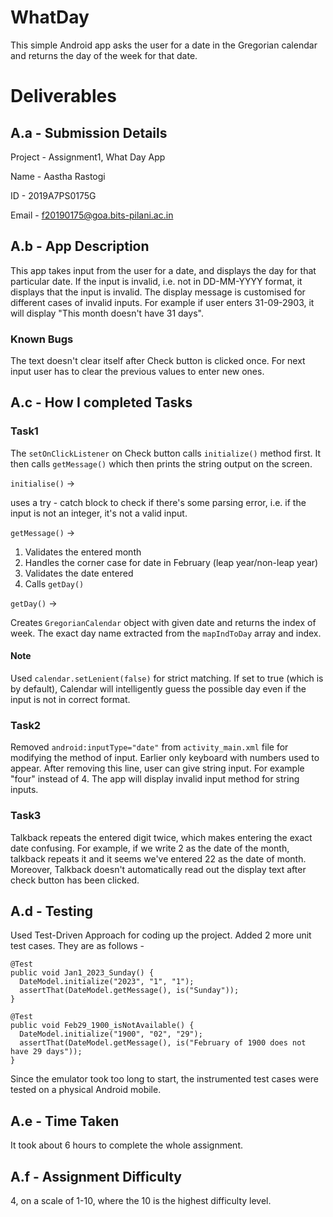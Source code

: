 # WhatDay

This simple Android app asks the user for a date in the Gregorian calendar and returns the day of the week for that date.

# Deliverables

## A.a - Submission Details

Project - Assignment1, What Day App

Name - Aastha Rastogi

ID - 2019A7PS0175G

Email - f20190175@goa.bits-pilani.ac.in

## A.b - App Description

This app takes input from the user for a date, and displays the day for that particular date. If the input is invalid, i.e. not in DD-MM-YYYY format, it displays that the input is invalid. The display message is customised for different cases of invalid inputs. For example if user enters 31-09-2903, it will display "This month doesn't have 31 days".

### Known Bugs

The text doesn't clear itself after Check button is clicked once. For next input user has to clear the previous values to enter new ones. 

## A.c - How I completed Tasks

### Task1
The `setOnClickListener` on Check button calls `initialize()` method first. It then calls `getMessage()` which then prints the string output on the screen. 

`initialise()` -> 

uses a try - catch block to check if there's some parsing error, i.e. if the input is not an integer, it's not a valid input. 

`getMessage()` -> 

1. Validates the entered month
2. Handles the corner case for date in February (leap year/non-leap year)
3. Validates the date entered
4. Calls `getDay()`

`getDay()` -> 

Creates `GregorianCalendar` object with given date and returns the index of week. The exact day name extracted from the `mapIndToDay` array and index. 

#### Note

Used `calendar.setLenient(false)` for strict matching. If set to true (which is by default), Calendar will intelligently guess the possible day even if the input is not in correct format.

###  Task2
Removed `android:inputType="date"` from `activity_main.xml` file for modifying the method of input. Earlier only keyboard with numbers used to appear. After removing this line, user can give string input. For example "four" instead of 4. The app will display invalid input method for string inputs.

###  Task3

Talkback repeats the entered digit twice, which makes entering the exact date confusing. For example, if we write 2 as the date of the month, talkback repeats it and it seems we've entered 22 as the date of month. Moreover, Talkback doesn't automatically read out the display text after check button has been clicked. 

## A.d - Testing

Used Test-Driven Approach for coding up the project. Added 2 more unit test cases. They are as follows - 
```
@Test
public void Jan1_2023_Sunday() {
  DateModel.initialize("2023", "1", "1");
  assertThat(DateModel.getMessage(), is("Sunday"));
}

@Test
public void Feb29_1900_isNotAvailable() {
  DateModel.initialize("1900", "02", "29");
  assertThat(DateModel.getMessage(), is("February of 1900 does not have 29 days"));
}
```
Since the emulator took too long to start, the instrumented test cases were tested on a physical Android mobile. 

## A.e - Time Taken
It took about 6 hours to complete the whole assignment. 
## A.f - Assignment Difficulty
4, on a scale of 1-10, where the 10 is the highest difficulty level. 

